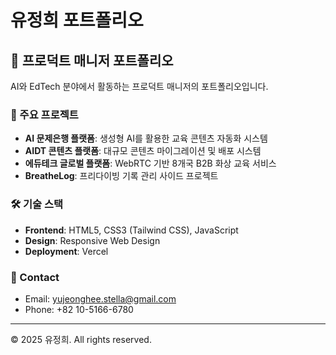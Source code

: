 # 유정희 포트폴리오

## 🚀 프로덕트 매니저 포트폴리오

AI와 EdTech 분야에서 활동하는 프로덕트 매니저의 포트폴리오입니다.

### 📌 주요 프로젝트

- **AI 문제은행 플랫폼**: 생성형 AI를 활용한 교육 콘텐츠 자동화 시스템
- **AIDT 콘텐츠 플랫폼**: 대규모 콘텐츠 마이그레이션 및 배포 시스템
- **에듀테크 글로벌 플랫폼**: WebRTC 기반 8개국 B2B 화상 교육 서비스
- **BreatheLog**: 프리다이빙 기록 관리 사이드 프로젝트

### 🛠 기술 스택

- **Frontend**: HTML5, CSS3 (Tailwind CSS), JavaScript
- **Design**: Responsive Web Design
- **Deployment**: Vercel

### 📧 Contact

- Email: yujeonghee.stella@gmail.com
- Phone: +82 10-5166-6780

---

© 2025 유정희. All rights reserved.